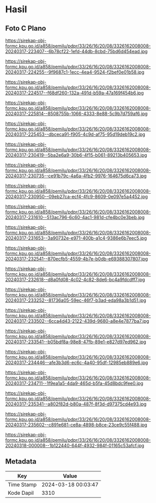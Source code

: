 # Hasil

## Foto C Plano

https://sirekap-obj-formc.kpu.go.id/a858/pemilu/pdpr/33/26/16/20/08/3326162008008-20240317-223407--6b78cf22-1efd-44db-8cbd-75bd6d454ead.jpg

https://sirekap-obj-formc.kpu.go.id/a858/pemilu/pdpr/33/26/16/20/08/3326162008008-20240317-224255--9f9687c1-1ecc-4ea4-9524-f2bef0e01b58.jpg

https://sirekap-obj-formc.kpu.go.id/a858/pemilu/pdpr/33/26/16/20/08/3326162008008-20240317-224517--f68df260-132a-491d-b59a-47a169f454b6.jpg

https://sirekap-obj-formc.kpu.go.id/a858/pemilu/pdpr/33/26/16/20/08/3326162008008-20240317-225814--8508755b-1066-4333-8e88-5c9b7d759af6.jpg

https://sirekap-obj-formc.kpu.go.id/a858/pemilu/pdpr/33/26/16/20/08/3326162008008-20240317-225453--dbceca91-f905-4c9d-af75-95d19deb19c2.jpg

https://sirekap-obj-formc.kpu.go.id/a858/pemilu/pdpr/33/26/16/20/08/3326162008008-20240317-230419--5ba2e6a9-30b6-4f15-b061-89213b405653.jpg

https://sirekap-obj-formc.kpu.go.id/a858/pemilu/pdpr/33/26/16/20/08/3326162008008-20240317-230735--ce91b79c-4a6a-4fb2-9976-164675d6ca73.jpg

https://sirekap-obj-formc.kpu.go.id/a858/pemilu/pdpr/33/26/16/20/08/3326162008008-20240317-230950--09eb27ca-ecf4-4fc9-8609-0e097e5a4452.jpg

https://sirekap-obj-formc.kpu.go.id/a858/pemilu/pdpr/33/26/16/20/08/3326162008008-20240317-231610--513ac796-6c60-4ac1-981d-cfe4bc0e3beb.jpg

https://sirekap-obj-formc.kpu.go.id/a858/pemilu/pdpr/33/26/16/20/08/3326162008008-20240317-231653--3a90732e-e971-400b-a1c4-9386e6b7eec5.jpg

https://sirekap-obj-formc.kpu.go.id/a858/pemilu/pdpr/33/26/16/20/08/3326162008008-20240317-232541--870ecfb5-4559-4b7e-b0db-e69388307807.jpg

https://sirekap-obj-formc.kpu.go.id/a858/pemilu/pdpr/33/26/16/20/08/3326162008008-20240317-232618--d8a0fd08-4c02-4c82-8de6-bc4a9fdcdff7.jpg

https://sirekap-obj-formc.kpu.go.id/a858/pemilu/pdpr/33/26/16/20/08/3326162008008-20240317-233252--81736a05-59ec-46f7-b3ad-eda98a3b1d51.jpg

https://sirekap-obj-formc.kpu.go.id/a858/pemilu/pdpr/33/26/16/20/08/3326162008008-20240317-233502--6cca4d43-2122-439d-9680-a8e4e7877ba7.jpg

https://sirekap-obj-formc.kpu.go.id/a858/pemilu/pdpr/33/26/16/20/08/3326162008008-20240317-233541--b05bdf8a-98e8-47fb-89e1-e827d97ed962.jpg

https://sirekap-obj-formc.kpu.go.id/a858/pemilu/pdpr/33/26/16/20/08/3326162008008-20240317-234446--afe3b3d6-ec6c-4a40-95df-12985eb889e6.jpg

https://sirekap-obj-formc.kpu.go.id/a858/pemilu/pdpr/33/26/16/20/08/3326162008008-20240317-234711--1f9ea1a5-4da9-465d-b5fa-45d8bdc9fee0.jpg

https://sirekap-obj-formc.kpu.go.id/a858/pemilu/pdpr/33/26/16/20/08/3326162008008-20240317-235341--a802f82d-b80a-487f-8f3d-d97375cd4e93.jpg

https://sirekap-obj-formc.kpu.go.id/a858/pemilu/pdpr/33/26/16/20/08/3326162008008-20240317-235602--c891e681-ce8a-4898-b8ce-23ce9c55f488.jpg

https://sirekap-obj-formc.kpu.go.id/a858/pemilu/pdpr/33/26/16/20/08/3326162008008-20240318-000008--1b122440-644f-4932-984f-01165c53afcf.jpg


## Metadata

| Key        | Value               |
| ---------- | ------------------- |
| Time Stamp | 2024-03-18 00:03:47 |
| Kode Dapil | 3310                |



